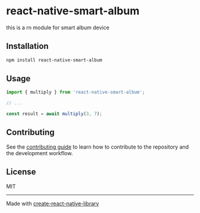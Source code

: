 # react-native-smart-album

this is a rn module for smart album device

## Installation

```sh
npm install react-native-smart-album
```

## Usage


```js
import { multiply } from 'react-native-smart-album';

// ...

const result = await multiply(3, 7);
```


## Contributing

See the [contributing guide](CONTRIBUTING.md) to learn how to contribute to the repository and the development workflow.

## License

MIT

---

Made with [create-react-native-library](https://github.com/callstack/react-native-builder-bob)
